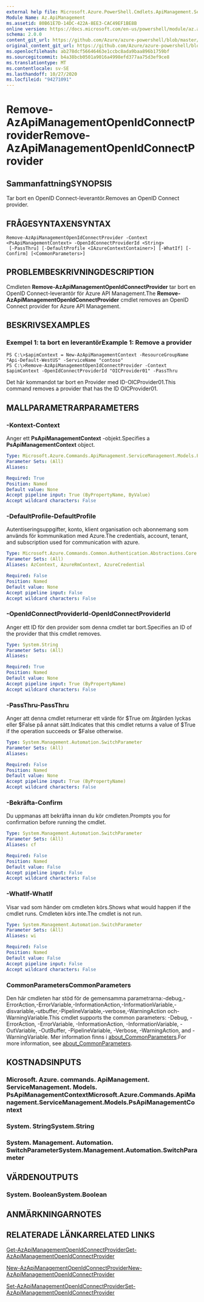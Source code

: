 ```yaml
---
external help file: Microsoft.Azure.PowerShell.Cmdlets.ApiManagement.ServiceManagement.dll-Help.xml
Module Name: Az.ApiManagement
ms.assetid: 80B61E7D-14DC-422A-8EE3-CAC49EF1BE8B
online version: https://docs.microsoft.com/en-us/powershell/module/az.apimanagement/remove-azapimanagementopenidconnectprovider
schema: 2.0.0
content_git_url: https://github.com/Azure/azure-powershell/blob/master/src/ApiManagement/ApiManagement/help/Remove-AzApiManagementOpenIdConnectProvider.md
original_content_git_url: https://github.com/Azure/azure-powershell/blob/master/src/ApiManagement/ApiManagement/help/Remove-AzApiManagementOpenIdConnectProvider.md
ms.openlocfilehash: ab278dcf56646463e1ccbc8ada9baa896b1759bf
ms.sourcegitcommit: b4a38bcb0501a9016a4998efd377aa75d3ef9ce8
ms.translationtype: MT
ms.contentlocale: sv-SE
ms.lasthandoff: 10/27/2020
ms.locfileid: "94271091"
---
```

# <span data-ttu-id="f4eaa-101">Remove-AzApiManagementOpenIdConnectProvider</span><span class="sxs-lookup"><span data-stu-id="f4eaa-101">Remove-AzApiManagementOpenIdConnectProvider</span></span>

## <span data-ttu-id="f4eaa-102">Sammanfattning</span><span class="sxs-lookup"><span data-stu-id="f4eaa-102">SYNOPSIS</span></span>
<span data-ttu-id="f4eaa-103">Tar bort en OpenID Connect-leverantör.</span><span class="sxs-lookup"><span data-stu-id="f4eaa-103">Removes an OpenID Connect provider.</span></span>

## <span data-ttu-id="f4eaa-104">FRÅGESYNTAXEN</span><span class="sxs-lookup"><span data-stu-id="f4eaa-104">SYNTAX</span></span>

```
Remove-AzApiManagementOpenIdConnectProvider -Context <PsApiManagementContext> -OpenIdConnectProviderId <String>
 [-PassThru] [-DefaultProfile <IAzureContextContainer>] [-WhatIf] [-Confirm] [<CommonParameters>]
```

## <span data-ttu-id="f4eaa-105">PROBLEMBESKRIVNING</span><span class="sxs-lookup"><span data-stu-id="f4eaa-105">DESCRIPTION</span></span>
<span data-ttu-id="f4eaa-106">Cmdleten **Remove-AzApiManagementOpenIdConnectProvider** tar bort en OpenID Connect-leverantör för Azure API Management.</span><span class="sxs-lookup"><span data-stu-id="f4eaa-106">The **Remove-AzApiManagementOpenIdConnectProvider** cmdlet removes an OpenID Connect provider for Azure API Management.</span></span>

## <span data-ttu-id="f4eaa-107">BESKRIVS</span><span class="sxs-lookup"><span data-stu-id="f4eaa-107">EXAMPLES</span></span>

### <span data-ttu-id="f4eaa-108">Exempel 1: ta bort en leverantör</span><span class="sxs-lookup"><span data-stu-id="f4eaa-108">Example 1: Remove a provider</span></span>
```
PS C:\>$apimContext = New-AzApiManagementContext -ResourceGroupName "Api-Default-WestUS" -ServiceName "contoso"
PS C:\>Remove-AzApiManagementOpenIdConnectProvider -Context $apimContext -OpenIdConnectProviderId "OICProvider01" -PassThru
```

<span data-ttu-id="f4eaa-109">Det här kommandot tar bort en Provider med ID-OICProvider01.</span><span class="sxs-lookup"><span data-stu-id="f4eaa-109">This command removes a provider that has the ID OICProvider01.</span></span>

## <span data-ttu-id="f4eaa-110">MALLPARAMETRAR</span><span class="sxs-lookup"><span data-stu-id="f4eaa-110">PARAMETERS</span></span>

### <span data-ttu-id="f4eaa-111">-Kontext</span><span class="sxs-lookup"><span data-stu-id="f4eaa-111">-Context</span></span>
<span data-ttu-id="f4eaa-112">Anger ett **PsApiManagementContext** -objekt.</span><span class="sxs-lookup"><span data-stu-id="f4eaa-112">Specifies a **PsApiManagementContext** object.</span></span>

```yaml
Type: Microsoft.Azure.Commands.ApiManagement.ServiceManagement.Models.PsApiManagementContext
Parameter Sets: (All)
Aliases:

Required: True
Position: Named
Default value: None
Accept pipeline input: True (ByPropertyName, ByValue)
Accept wildcard characters: False
```

### <span data-ttu-id="f4eaa-113">-DefaultProfile</span><span class="sxs-lookup"><span data-stu-id="f4eaa-113">-DefaultProfile</span></span>
<span data-ttu-id="f4eaa-114">Autentiseringsuppgifter, konto, klient organisation och abonnemang som används för kommunikation med Azure.</span><span class="sxs-lookup"><span data-stu-id="f4eaa-114">The credentials, account, tenant, and subscription used for communication with azure.</span></span>

```yaml
Type: Microsoft.Azure.Commands.Common.Authentication.Abstractions.Core.IAzureContextContainer
Parameter Sets: (All)
Aliases: AzContext, AzureRmContext, AzureCredential

Required: False
Position: Named
Default value: None
Accept pipeline input: False
Accept wildcard characters: False
```

### <span data-ttu-id="f4eaa-115">-OpenIdConnectProviderId</span><span class="sxs-lookup"><span data-stu-id="f4eaa-115">-OpenIdConnectProviderId</span></span>
<span data-ttu-id="f4eaa-116">Anger ett ID för den provider som denna cmdlet tar bort.</span><span class="sxs-lookup"><span data-stu-id="f4eaa-116">Specifies an ID of the provider that this cmdlet removes.</span></span>

```yaml
Type: System.String
Parameter Sets: (All)
Aliases:

Required: True
Position: Named
Default value: None
Accept pipeline input: True (ByPropertyName)
Accept wildcard characters: False
```

### <span data-ttu-id="f4eaa-117">-PassThru</span><span class="sxs-lookup"><span data-stu-id="f4eaa-117">-PassThru</span></span>
<span data-ttu-id="f4eaa-118">Anger att denna cmdlet returnerar ett värde för $True om åtgärden lyckas eller $False på annat sätt.</span><span class="sxs-lookup"><span data-stu-id="f4eaa-118">Indicates that this cmdlet returns a value of $True if the operation succeeds or $False otherwise.</span></span>

```yaml
Type: System.Management.Automation.SwitchParameter
Parameter Sets: (All)
Aliases:

Required: False
Position: Named
Default value: None
Accept pipeline input: True (ByPropertyName)
Accept wildcard characters: False
```

### <span data-ttu-id="f4eaa-119">-Bekräfta</span><span class="sxs-lookup"><span data-stu-id="f4eaa-119">-Confirm</span></span>
<span data-ttu-id="f4eaa-120">Du uppmanas att bekräfta innan du kör cmdleten.</span><span class="sxs-lookup"><span data-stu-id="f4eaa-120">Prompts you for confirmation before running the cmdlet.</span></span>

```yaml
Type: System.Management.Automation.SwitchParameter
Parameter Sets: (All)
Aliases: cf

Required: False
Position: Named
Default value: False
Accept pipeline input: False
Accept wildcard characters: False
```

### <span data-ttu-id="f4eaa-121">-WhatIf</span><span class="sxs-lookup"><span data-stu-id="f4eaa-121">-WhatIf</span></span>
<span data-ttu-id="f4eaa-122">Visar vad som händer om cmdleten körs.</span><span class="sxs-lookup"><span data-stu-id="f4eaa-122">Shows what would happen if the cmdlet runs.</span></span>
<span data-ttu-id="f4eaa-123">Cmdleten körs inte.</span><span class="sxs-lookup"><span data-stu-id="f4eaa-123">The cmdlet is not run.</span></span>

```yaml
Type: System.Management.Automation.SwitchParameter
Parameter Sets: (All)
Aliases: wi

Required: False
Position: Named
Default value: False
Accept pipeline input: False
Accept wildcard characters: False
```

### <span data-ttu-id="f4eaa-124">CommonParameters</span><span class="sxs-lookup"><span data-stu-id="f4eaa-124">CommonParameters</span></span>
<span data-ttu-id="f4eaa-125">Den här cmdleten har stöd för de gemensamma parametrarna:-debug,-ErrorAction,-ErrorVariable,-InformationAction,-InformationVariable,-disvariable,-utbuffer,-PipelineVariable,-verbose,-WarningAction och-WarningVariable.</span><span class="sxs-lookup"><span data-stu-id="f4eaa-125">This cmdlet supports the common parameters: -Debug, -ErrorAction, -ErrorVariable, -InformationAction, -InformationVariable, -OutVariable, -OutBuffer, -PipelineVariable, -Verbose, -WarningAction, and -WarningVariable.</span></span> <span data-ttu-id="f4eaa-126">Mer information finns i [about_CommonParameters](http://go.microsoft.com/fwlink/?LinkID=113216).</span><span class="sxs-lookup"><span data-stu-id="f4eaa-126">For more information, see [about_CommonParameters](http://go.microsoft.com/fwlink/?LinkID=113216).</span></span>

## <span data-ttu-id="f4eaa-127">KOSTNADS</span><span class="sxs-lookup"><span data-stu-id="f4eaa-127">INPUTS</span></span>

### <span data-ttu-id="f4eaa-128">Microsoft. Azure. commands. ApiManagement. ServiceManagement. Models. PsApiManagementContext</span><span class="sxs-lookup"><span data-stu-id="f4eaa-128">Microsoft.Azure.Commands.ApiManagement.ServiceManagement.Models.PsApiManagementContext</span></span>

### <span data-ttu-id="f4eaa-129">System. String</span><span class="sxs-lookup"><span data-stu-id="f4eaa-129">System.String</span></span>

### <span data-ttu-id="f4eaa-130">System. Management. Automation. SwitchParameter</span><span class="sxs-lookup"><span data-stu-id="f4eaa-130">System.Management.Automation.SwitchParameter</span></span>

## <span data-ttu-id="f4eaa-131">VÄRDEN</span><span class="sxs-lookup"><span data-stu-id="f4eaa-131">OUTPUTS</span></span>

### <span data-ttu-id="f4eaa-132">System. Boolean</span><span class="sxs-lookup"><span data-stu-id="f4eaa-132">System.Boolean</span></span>

## <span data-ttu-id="f4eaa-133">ANMÄRKNINGAR</span><span class="sxs-lookup"><span data-stu-id="f4eaa-133">NOTES</span></span>

## <span data-ttu-id="f4eaa-134">RELATERADE LÄNKAR</span><span class="sxs-lookup"><span data-stu-id="f4eaa-134">RELATED LINKS</span></span>

[<span data-ttu-id="f4eaa-135">Get-AzApiManagementOpenIdConnectProvider</span><span class="sxs-lookup"><span data-stu-id="f4eaa-135">Get-AzApiManagementOpenIdConnectProvider</span></span>](./Get-AzApiManagementOpenIdConnectProvider.md)

[<span data-ttu-id="f4eaa-136">New-AzApiManagementOpenIdConnectProvider</span><span class="sxs-lookup"><span data-stu-id="f4eaa-136">New-AzApiManagementOpenIdConnectProvider</span></span>](./New-AzApiManagementOpenIdConnectProvider.md)

[<span data-ttu-id="f4eaa-137">Set-AzApiManagementOpenIdConnectProvider</span><span class="sxs-lookup"><span data-stu-id="f4eaa-137">Set-AzApiManagementOpenIdConnectProvider</span></span>](./Set-AzApiManagementOpenIdConnectProvider.md)


